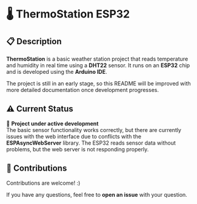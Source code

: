 # 🌡️ ThermoStation ESP32

## 📋 Description  
**ThermoStation** is a basic weather station project that reads temperature and humidity in real time using a **DHT22** sensor. It runs on an **ESP32** chip and is developed using the **Arduino IDE**.

The project is still in an early stage, so this README will be improved with more detailed documentation once development progresses.

## ⚠️ Current Status  
🚧 **Project under active development**  
The basic sensor functionality works correctly, but there are currently issues with the web interface due to conflicts with the **ESPAsyncWebServer** library. The ESP32 reads sensor data without problems, but the web server is not responding properly.

## 🤝 Contributions  
Contributions are welcome! :)

If you have any questions, feel free to **open an issue** with your question.